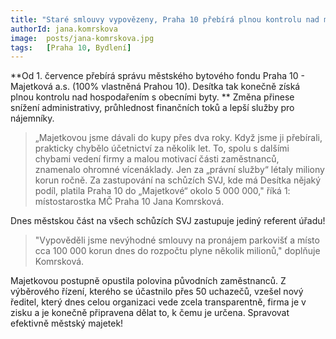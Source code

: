 ```yaml
---
title: "Staré smlouvy vypovězeny, Praha 10 přebírá plnou kontrolu nad městskými byty"
authorId: jana.komrskova
image: 	posts/jana-komrskova.jpg
tags:   [Praha 10, Bydlení]
---
```


**Od 1. července přebírá správu městského bytového fondu Praha 10 - Majetková a.s. (100% vlastněná Prahou 10). Desítka tak konečně získá plnou kontrolu nad hospodařením s obecními byty. ** Změna přinese snížení administrativy, průhlednost finančních toků a lepší služby pro nájemníky.

>„Majetkovou jsme dávali do kupy přes dva roky. Když jsme ji přebírali, prakticky chybělo účetnictví za několik let. To, spolu s dalšími chybami vedení firmy a malou motivací části zaměstnanců, znamenalo ohromné vícenáklady. Jen za „právní služby“ létaly miliony korun ročně. Za zastupování na schůzích SVJ, kde má Desítka nějaký podíl, platila Praha 10 do „Majetkové“ okolo 5 000 000," říká 1: místostarostka MČ Praha 10 Jana Komrsková.

Dnes městskou část na všech schůzích SVJ zastupuje jediný referent úřadu! 

>"Vypověděli jsme nevýhodné smlouvy na pronájem parkovišť a místo cca 100 000 korun dnes do rozpočtu plyne několik milionů," doplňuje Komrsková.

Majetkovou postupně opustila polovina původních zaměstnanců. Z výběrového řízení, kterého se účastnilo přes 50 uchazečů, vzešel nový ředitel, který dnes celou organizaci vede zcela transparentně, firma je v zisku a je konečně připravena dělat to, k čemu je určena. Spravovat efektivně městský majetek!